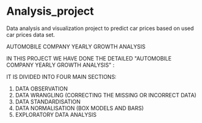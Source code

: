 # Analysis_project
Data analysis and visualization project to predict car prices based on used car prices data set.

AUTOMOBILE COMPANY YEARLY GROWTH ANALYSIS

IN THIS PROJECT WE HAVE DONE THE DETAILED "AUTOMOBILE COMPANY YEARLY GROWTH ANALYSIS" :

IT IS DIVIDED INTO FOUR MAIN SECTIONS:

1. DATA OBSERVATION
2. DATA WRANGLING (CORRECTING THE MISSING OR INCORRECT DATA)
3. DATA STANDARDISATION
4. DATA NORMALISATION (BOX MODELS AND BARS)
5. EXPLORATORY DATA ANALYSIS

